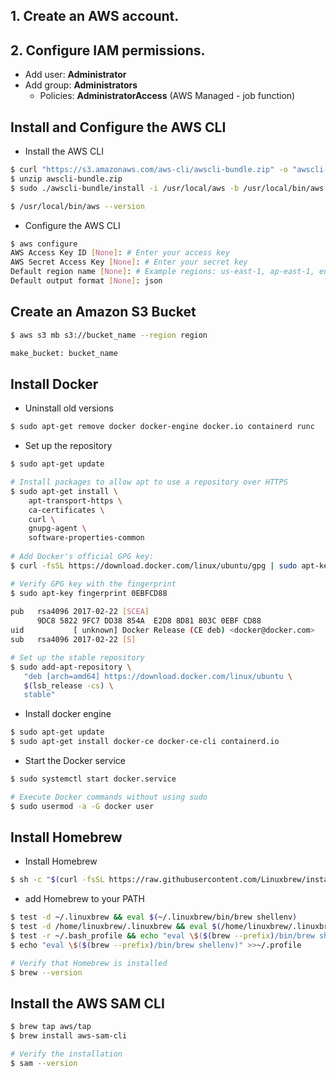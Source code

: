## 1. Create an AWS account.

## 2. Configure IAM permissions.
+ Add user: **Administrator**
+ Add group: **Administrators**
  + Policies: **AdministratorAccess** (AWS Managed - job function)
 
 ## Install and Configure the AWS CLI
 + Install the AWS CLI
 ```bash
$ curl "https://s3.amazonaws.com/aws-cli/awscli-bundle.zip" -o "awscli-bundle.zip"
$ unzip awscli-bundle.zip
$ sudo ./awscli-bundle/install -i /usr/local/aws -b /usr/local/bin/aws

$ /usr/local/bin/aws --version
```
+ Configure the AWS CLI
```bash
$ aws configure
AWS Access Key ID [None]: # Enter your access key
AWS Secret Access Key [None]: # Enter your secret key
Default region name [None]: # Example regions: us-east-1, ap-east-1, eu-central-1, sa-east-1
Default output format [None]: json
```

## Create an Amazon S3 Bucket
```bash
$ aws s3 mb s3://bucket_name --region region

make_bucket: bucket_name
```

## Install Docker
+ Uninstall old versions
```bash
$ sudo apt-get remove docker docker-engine docker.io containerd runc
```
+ Set up the repository
```bash
$ sudo apt-get update

# Install packages to allow apt to use a repository over HTTPS
$ sudo apt-get install \
    apt-transport-https \
    ca-certificates \
    curl \
    gnupg-agent \
    software-properties-common
    
# Add Docker's official GPG key:
$ curl -fsSL https://download.docker.com/linux/ubuntu/gpg | sudo apt-key add -

# Verify GPG key with the fingerprint
$ sudo apt-key fingerprint 0EBFCD88
    
pub   rsa4096 2017-02-22 [SCEA]
      9DC8 5822 9FC7 DD38 854A  E2D8 8D81 803C 0EBF CD88
uid           [ unknown] Docker Release (CE deb) <docker@docker.com>
sub   rsa4096 2017-02-22 [S]

# Set up the stable repository
$ sudo add-apt-repository \
   "deb [arch=amd64] https://download.docker.com/linux/ubuntu \
   $(lsb_release -cs) \
   stable"
```
+ Install docker engine
```bash
$ sudo apt-get update
$ sudo apt-get install docker-ce docker-ce-cli containerd.io
```
+ Start the Docker service
```bash
$ sudo systemctl start docker.service

# Execute Docker commands without using sudo
$ sudo usermod -a -G docker user
```

## Install Homebrew
+ Install Homebrew
```bash
$ sh -c "$(curl -fsSL https://raw.githubusercontent.com/Linuxbrew/install/master/install.sh)"
```
+ add Homebrew to your PATH
```bash
$ test -d ~/.linuxbrew && eval $(~/.linuxbrew/bin/brew shellenv)
$ test -d /home/linuxbrew/.linuxbrew && eval $(/home/linuxbrew/.linuxbrew/bin/brew shellenv)
$ test -r ~/.bash_profile && echo "eval \$($(brew --prefix)/bin/brew shellenv)" >>~/.bash_profile
$ echo "eval \$($(brew --prefix)/bin/brew shellenv)" >>~/.profile

# Verify that Homebrew is installed
$ brew --version
```

## Install the AWS SAM CLI
```bash
$ brew tap aws/tap
$ brew install aws-sam-cli

# Verify the installation
$ sam --version
```
```

